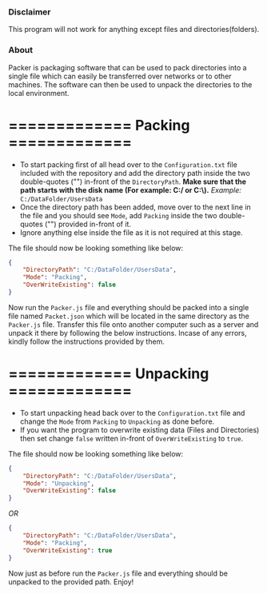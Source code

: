 ### Disclaimer
This program will not work for anything except files and directories(folders).

### About
Packer is packaging software that can be used to pack directories into a single file which can easily be transferred over networks or to other machines. The software can then be used to unpack the directories to the local environment.

# ============= Packing =============
- To start packing first of all head over to the `Configuration.txt` file included with the repository and add the directory path inside the two double-quotes ("") in-front of the `DirectoryPath`. **Make sure that the path starts with the disk name (For example: C:/ or C:\\).**
*Example:* `C:/DataFolder/UsersData`
- Once the directory path has been added, move over to the next line in the file and you should see `Mode`, add `Packing` inside the two double-quotes ("") provided in-front of it.
- Ignore anything else inside the file as it is not required at this stage.

The file should now be looking something like below:
```json
{
    "DirectoryPath": "C:/DataFolder/UsersData",
    "Mode": "Packing",
    "OverWriteExisting": false
}
```

Now run the `Packer.js` file and everything should be packed into a single file named `Packet.json` which will be located in the same directory as the `Packer.js` file. Transfer this file onto another computer such as a server and unpack it there by following the below instructions.
Incase of any errors, kindly follow the instructions provided by them.

# ============= Unpacking =============
- To start unpacking head back over to the `Configuration.txt` file and change the `Mode` from `Packing` to `Unpacking` as done before.
- If you want the program to overwrite existing data (Files and Directories) then set change `false` written in-front of `OverWriteExisting` to `true`.

The file should now be looking something like below:
```json
{
    "DirectoryPath": "C:/DataFolder/UsersData",
    "Mode": "Unpacking",
    "OverWriteExisting": false
}
```
*OR*
```json
{
    "DirectoryPath": "C:/DataFolder/UsersData",
    "Mode": "Packing",
    "OverWriteExisting": true
}
```

Now just as before run the `Packer.js` file and everything should be unpacked to the provided path.
Enjoy!
